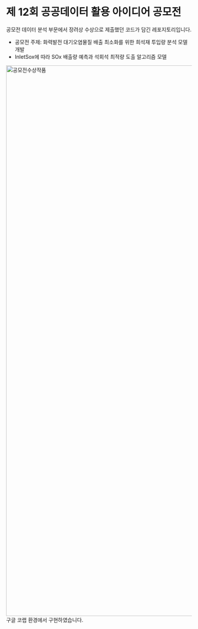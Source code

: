 # 제 12회 공공데이터 활용 아이디어 공모전
공모전 데이터 분석 부문에서 장려상 수상으로 제출했던 코드가 담긴 레포지토리입니다.

- 공모전 주제: 화력발전 대기오염물질 배출 최소화를 위한 희석재 투입량 분석 모델 개발
- InletSox에 따라 SOx 배출량 예측과 석회석 최적량 도출 알고리즘 모델
<img src="https://github.com/user-attachments/assets/80f04613-e9c2-40ae-b84b-bf9462a0d487" width="998" height="1496" alt="공모전수상작품">
구글 코랩 환경에서 구현하였습니다.

